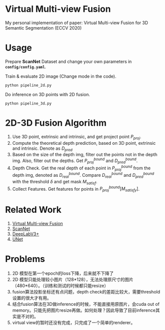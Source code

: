 # Virtual Multi-view Fusion
My personal implementation of paper: Virtual Multi-view Fusion for 3D Semantic Segmentation (ECCV 2020)

# Usage
Prepare **ScanNet** Dataset and change your own parameters in **`config/config.yaml`**.



Train & evaluate 2D image (Change mode in the code).
```
python pipeline_2d.py 
```

Do inference on 3D points with 2D fusion.
```
python pipeline_3d.py
```


# 2D-3D Fusion Algorithm
1. Use 3D point, extrinsic and intrinsic, and get project point $P_{proj}$. 
2. Compute the theoretical depth prediction, based on 3D point, extrinsic and intrinsic. Denote as $D_{pred}$
3. Based on the size of the depth img, filter out the points not in the depth img. Also, filter out the depths. Get $P_{proj}^{bound}$ and $D_{pred}^{bound}$.
4. Depth Check. Get the real depth of each point in $P_{proj}^{bound}$ from the depth img, denoted as $D_{real}^{bound}$. Compare $D_{real}^{bound}$ and $D_{pred}^{bound}$ with the threshold $\delta$ and get mask $M_{satisf}$. 
5. Collect Features. Get features for points in $P_{proj}^{bound}[M_{satisfy}]$.

# Related Work
1. [Virtual Multi-view Fusion](https://arxiv.org/abs/2007.13138)
2. [ScanNet](https://github.com/ScanNet/ScanNet)
3. [DeepLabV3+](https://github.com/jfzhang95/pytorch-deeplab-xception)
4. [UNet](https://github.com/milesial/Pytorch-UNet)

# Problems
1. 2D 模型在第一个epoch的loss下降，后来就不下降了
2. 2D 模型只能处理较小图片（128\*128），无法处理原尺寸的图片（480\*640）。（训练和测试的时候都只能resize）
3. fusion算法投影坐标还有点问题，depth check的差距比较大，需要threshold设置的很大才有用。
4. 结合fusion算法在3D做inference的时候，不能直接用原图片，会cuda out of memory。只能先把图片resize再做。如何处理？因此导致了目前inference其实是不对的。
5. virtual view的暂时还没有完成，只完成了一个简单的renderer。